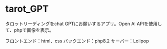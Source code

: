 # tarot_GPT
タロットリーディングをchat GPTにお願いするアプリ。Open AI APIを使用して、phpで画像を表示。

フロントエンド：html、css
バックエンド：php8.2
サーバー：Lolipop
